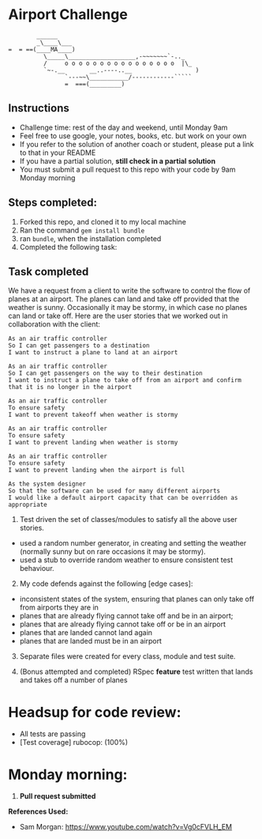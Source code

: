 Airport Challenge
=================

```
        ______
        _\____\___
=  = ==(____MA____)
          \_____\___________________,-~~~~~~~`-.._
          /     o o o o o o o o o o o o o o o o  |\_
          `~-.__       __..----..__                  )
                `---~~\___________/------------`````
                =  ===(_________)

```

Instructions
---------

* Challenge time: rest of the day and weekend, until Monday 9am
* Feel free to use google, your notes, books, etc. but work on your own
* If you refer to the solution of another coach or student, please put a link to that in your README
* If you have a partial solution, **still check in a partial solution**
* You must submit a pull request to this repo with your code by 9am Monday morning

Steps completed:
-------

1. Forked this repo, and cloned it to my local machine
2. Ran the command `gem install bundle`
3. ran `bundle`, when the installation completed
4. Completed the following task:

Task completed
-----

We have a request from a client to write the software to control the flow of planes at an airport. The planes can land and take off provided that the weather is sunny. Occasionally it may be stormy, in which case no planes can land or take off.  Here are the user stories that we worked out in collaboration with the client:

```
As an air traffic controller
So I can get passengers to a destination
I want to instruct a plane to land at an airport

As an air traffic controller
So I can get passengers on the way to their destination
I want to instruct a plane to take off from an airport and confirm that it is no longer in the airport

As an air traffic controller
To ensure safety
I want to prevent takeoff when weather is stormy

As an air traffic controller
To ensure safety
I want to prevent landing when weather is stormy

As an air traffic controller
To ensure safety
I want to prevent landing when the airport is full

As the system designer
So that the software can be used for many different airports
I would like a default airport capacity that can be overridden as appropriate
```

1. Test driven the set of classes/modules to satisfy all the above user stories. 
  - used a random number generator, in creating and setting the weather (normally sunny but on rare occasions it may be stormy).
  - used a stub to override random weather to ensure consistent test behaviour.

2. My code defends against the following [edge cases]:
 - inconsistent states of the system, ensuring that planes can only take off from airports they are in
 - planes that are already flying cannot take off and be in an airport; 
 - planes that are already flying cannot take off or be in an airport
 - planes that are landed cannot land again
 - planes that are landed must be in an airport

3. Separate files were created for every class, module and test suite.

4. (Bonus attempted and completed) RSpec **feature** test written that lands and takes off a number of planes

Headsup for code review:
=======================

* All tests are passing
* [Test coverage] rubocop: (100%)

Monday morning:
==============
1. **Pull request submitted**

**References Used:**

* Sam Morgan: https://www.youtube.com/watch?v=Vg0cFVLH_EM

